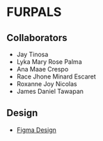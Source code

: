 # FURPALS

## Collaborators
- Jay Tinosa
- Lyka Mary Rose Palma
- Ana Maae Crespo
- Race Jhone Minard Escaret
- Roxanne Joy Nicolas
- James Daniel Tawapan

## Design
- [Figma Design](https://www.figma.com/design/mhAUWLAlV8i5g9RvT8Qmff/Untitled?node-id=0-1&t=7q4CszkBk6F3WZTE-1)

